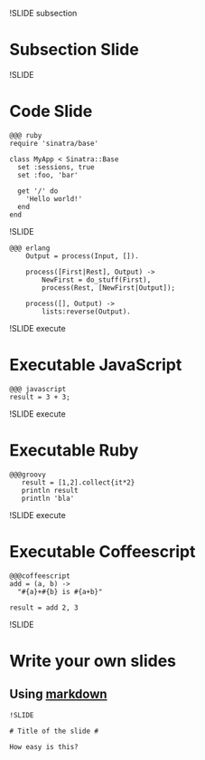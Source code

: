 !SLIDE subsection

# Subsection Slide #

!SLIDE

# Code Slide #

	@@@ ruby
	require 'sinatra/base'

	class MyApp < Sinatra::Base
	  set :sessions, true
	  set :foo, 'bar'

	  get '/' do
	    'Hello world!'
	  end
	end	

!SLIDE

    @@@ erlang
        Output = process(Input, []).

        process([First|Rest], Output) ->
            NewFirst = do_stuff(First),
            process(Rest, [NewFirst|Output]);

        process([], Output) ->
            lists:reverse(Output).

!SLIDE execute

# Executable JavaScript #

	@@@ javascript
	result = 3 + 3;

!SLIDE execute

# Executable Ruby #

 	@@@groovy
       result = [1,2].collect{it*2}
       println result
       println 'bla'


!SLIDE execute
# Executable Coffeescript #

    @@@coffeescript
    add = (a, b) ->
      "#{a}+#{b} is #{a+b}"

    result = add 2, 3


!SLIDE

# Write your own slides #

## Using [markdown](http://daringfireball.net/projects/markdown/)

    !SLIDE
    
    # Title of the slide #
    
    How easy is this?
